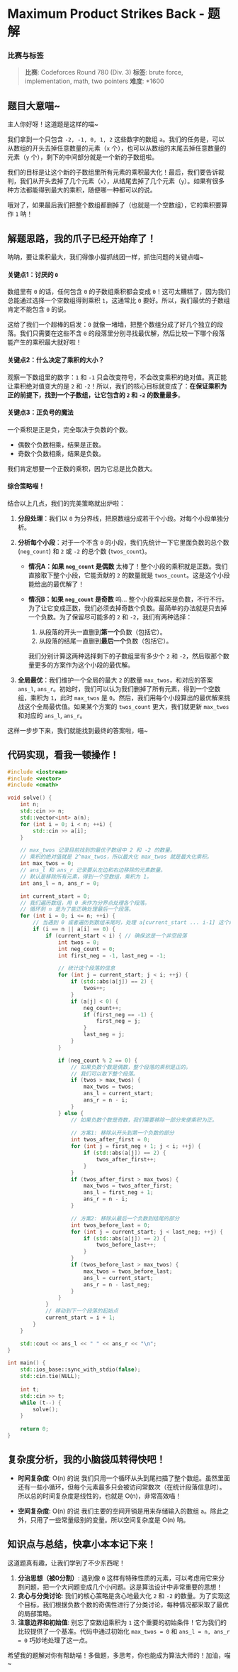 # Maximum Product Strikes Back - 题解

### 比赛与标签
> **比赛**: Codeforces Round 780 (Div. 3)
> **标签**: brute force, implementation, math, two pointers
> **难度**: *1600

## 题目大意喵~
主人你好呀！这道题是这样的喵~

我们拿到一个只包含 `-2, -1, 0, 1, 2` 这些数字的数组 `a`。我们的任务是，可以从数组的开头去掉任意数量的元素（`x` 个），也可以从数组的末尾去掉任意数量的元素（`y` 个），剩下的中间部分就是一个新的子数组啦。

我们的目标是让这个新的子数组里所有元素的乘积最大化！最后，我们要告诉裁判，我们从开头去掉了几个元素（`x`），从结尾去掉了几个元素（`y`）。如果有很多种方法都能得到最大的乘积，随便哪一种都可以的说。

哦对了，如果最后我们把整个数组都删掉了（也就是一个空数组），它的乘积要算作 `1` 呐！

## 解题思路，我的爪子已经开始痒了！
呐呐，要让乘积最大，我们得像小猫抓线团一样，抓住问题的关键点喵~

#### 关键点1：讨厌的 `0`
数组里有 `0` 的话，任何包含 `0` 的子数组乘积都会变成 `0`！这可太糟糕了，因为我们总能通过选择一个空数组得到乘积 `1`，这通常比 `0` 要好。所以，我们最优的子数组肯定不能包含 `0` 的说。

这给了我们一个超棒的启发：`0` 就像一堵墙，把整个数组分成了好几个独立的段落。我们只需要在这些不含 `0` 的段落里分别寻找最优解，然后比较一下哪个段落能产生的乘积最大就好啦！

#### 关键点2：什么决定了乘积的大小？
观察一下数组里的数字：`1` 和 `-1` 只会改变符号，不会改变乘积的绝对值。真正能让乘积绝对值变大的是 `2` 和 `-2`！所以，我们的核心目标就变成了：**在保证乘积为正的前提下，找到一个子数组，让它包含的 `2` 和 `-2` 的数量最多**。

#### 关键点3：正负号的魔法
一个乘积是正是负，完全取决于负数的个数。
*   偶数个负数相乘，结果是正数。
*   奇数个负数相乘，结果是负数。

我们肯定想要一个正数的乘积，因为它总是比负数大。

#### 综合策略喵！
结合以上几点，我们的完美策略就出炉啦：

1.  **分段处理**：我们以 `0` 为分界线，把原数组分成若干个小段。对每个小段单独分析。

2.  **分析每个小段**：对于一个不含 `0` 的小段，我们先统计一下它里面负数的总个数 (`neg_count`) 和 `2` 或 `-2` 的总个数 (`twos_count`)。

    *   **情况A：如果 `neg_count` 是偶数**
        太棒了！整个小段的乘积就是正数。我们直接取下整个小段，它能贡献的 `2` 的数量就是 `twos_count`。这是这个小段能给出的最优解了！

    *   **情况B：如果 `neg_count` 是奇数**
        呜... 整个小段乘起来是负数，不行不行。为了让它变成正数，我们必须去掉奇数个负数。最简单的办法就是只去掉一个负数。为了保留尽可能多的 `2` 和 `-2`，我们有两种选择：
        1.  从段落的开头一直删到**第一个**负数（包括它）。
        2.  从段落的结尾一直删到**最后一个**负数（包括它）。

        我们分别计算这两种选择剩下的子数组里有多少个 `2` 和 `-2`，然后取那个数量更多的方案作为这个小段的最优解。

3.  **全局最优**：我们维护一个全局的最大 `2` 的数量 `max_twos`，和对应的答案 `ans_l`, `ans_r`。初始时，我们可以认为我们删掉了所有元素，得到一个空数组，乘积为 `1`，此时 `max_twos` 是 `0`。然后，我们用每个小段算出的最优解来挑战这个全局最优值。如果某个方案的 `twos_count` 更大，我们就更新 `max_twos` 和对应的 `ans_l`, `ans_r`。

这样一步步下来，我们就能找到最终的答案啦，喵~

## 代码实现，看我一顿操作！
```cpp
#include <iostream>
#include <vector>
#include <cmath>

void solve() {
    int n;
    std::cin >> n;
    std::vector<int> a(n);
    for (int i = 0; i < n; ++i) {
        std::cin >> a[i];
    }

    // max_twos 记录目前找到的最优子数组中 2 和 -2 的数量。
    // 乘积的绝对值就是 2^max_twos，所以最大化 max_twos 就是最大化乘积。
    int max_twos = 0;
    // ans_l 和 ans_r 记录要从左边和右边移除的元素数量。
    // 默认是移除所有元素，得到一个空数组，乘积为 1。
    int ans_l = n, ans_r = 0;

    int current_start = 0;
    // 我们遍历数组，用 0 来作为分界点处理各个段落。
    // 循环到 n 是为了能正确处理最后一个段落。
    for (int i = 0; i <= n; ++i) {
        // 当遇到 0 或者遍历到数组末尾时，处理 a[current_start ... i-1] 这个段落
        if (i == n || a[i] == 0) {
            if (current_start < i) { // 确保这是一个非空段落
                int twos = 0;
                int neg_count = 0;
                int first_neg = -1, last_neg = -1;

                // 统计这个段落的信息
                for (int j = current_start; j < i; ++j) {
                    if (std::abs(a[j]) == 2) {
                        twos++;
                    }
                    if (a[j] < 0) {
                        neg_count++;
                        if (first_neg == -1) {
                            first_neg = j;
                        }
                        last_neg = j;
                    }
                }

                if (neg_count % 2 == 0) {
                    // 如果负数个数是偶数，整个段落的乘积是正的。
                    // 我们可以取下整个段落。
                    if (twos > max_twos) {
                        max_twos = twos;
                        ans_l = current_start;
                        ans_r = n - i;
                    }
                } else {
                    // 如果负数个数是奇数，我们需要移除一部分来使乘积为正。
                    
                    // 方案1: 移除从开头到第一个负数的部分
                    int twos_after_first = 0;
                    for (int j = first_neg + 1; j < i; ++j) {
                        if (std::abs(a[j]) == 2) {
                            twos_after_first++;
                        }
                    }
                    if (twos_after_first > max_twos) {
                        max_twos = twos_after_first;
                        ans_l = first_neg + 1;
                        ans_r = n - i;
                    }

                    // 方案2: 移除从最后一个负数到结尾的部分
                    int twos_before_last = 0;
                    for (int j = current_start; j < last_neg; ++j) {
                        if (std::abs(a[j]) == 2) {
                            twos_before_last++;
                        }
                    }
                    if (twos_before_last > max_twos) {
                        max_twos = twos_before_last;
                        ans_l = current_start;
                        ans_r = n - last_neg;
                    }
                }
            }
            // 移动到下一个段落的起始点
            current_start = i + 1;
        }
    }

    std::cout << ans_l << " " << ans_r << "\n";
}

int main() {
    std::ios_base::sync_with_stdio(false);
    std::cin.tie(NULL);
    
    int t;
    std::cin >> t;
    while (t--) {
        solve();
    }
    
    return 0;
}
```

## 复杂度分析，我的小脑袋瓜转得快吧！
- **时间复杂度**: O(n) 的说
  我们只用一个循环从头到尾扫描了整个数组。虽然里面还有一些小循环，但每个元素最多只会被访问常数次（在统计段落信息时）。所以总的时间复杂度是线性的，也就是 O(n)，非常高效喵！

- **空间复杂度**: O(n) 的说
  我们主要的空间开销是用来存储输入的数组 `a`。除此之外，只用了一些常量级别的变量。所以空间复杂度是 O(n) 呐。

## 知识点与总结，快拿小本本记下来！
这道题真有趣，让我们学到了不少东西呢！

1.  **分治思想（被0分割）**: 遇到像 `0` 这样有特殊性质的元素，可以考虑用它来分割问题，把一个大问题变成几个小问题。这是算法设计中非常重要的思想！
2.  **贪心与分类讨论**: 我们的核心策略是贪心地最大化 `2` 和 `-2` 的数量。为了实现这个目标，我们根据负数个数的奇偶性进行了分类讨论，每种情况都采取了最优的局部策略。
3.  **注意边界和初始值**: 别忘了空数组乘积为 `1` 这个重要的初始条件！它为我们的比较提供了一个基准。代码中通过初始化 `max_twos = 0` 和 `ans_l = n, ans_r = 0` 巧妙地处理了这一点。

希望我的题解对你有帮助喵！多做题，多思考，你也能成为算法大师的！加油，喵~